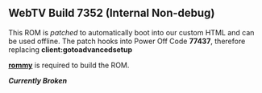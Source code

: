 ## WebTV Build 7352 (Internal Non-debug)

This ROM is *patched* to automatically boot into our custom HTML and can be used offline. The patch hooks into Power Off Code **77437**, therefore replacing **client:gotoadvancedsetup**

**[rommy](https://github.com/wtvemac/rommy)** is required to build the ROM.

***Currently Broken***
